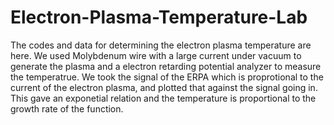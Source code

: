 # Electron-Plasma-Temperature-Lab


The codes and data for determining the electron plasma temperature are here. We used Molybdenum wire with a large current under vacuum to generate the plasma and a electron retarding potential analyzer to measure the temperatrue. We took the signal of the ERPA which is proprotional to the current of the electron plasma, and plotted that against the signal going in. This gave an exponetial relation and the temperature is proportional to the growth rate of the function. 
